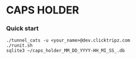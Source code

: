 # CAPS HOLDER

### Quick start
```shell script
./tunnel_cats -u <your_name>@dev.clicktripz.com
./runit.sh
sqlite3 ~/caps_holder_MM_DD_YYYY-HH_MI_SS_.db
```